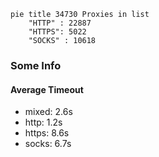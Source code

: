 
```mermaid
pie title 34730 Proxies in list
    "HTTP" : 22887
    "HTTPS": 5022
    "SOCKS" : 10618
```

### Some Info
#### Average Timeout

- mixed: 2.6s
- http: 1.2s
- https: 8.6s
- socks: 6.7s